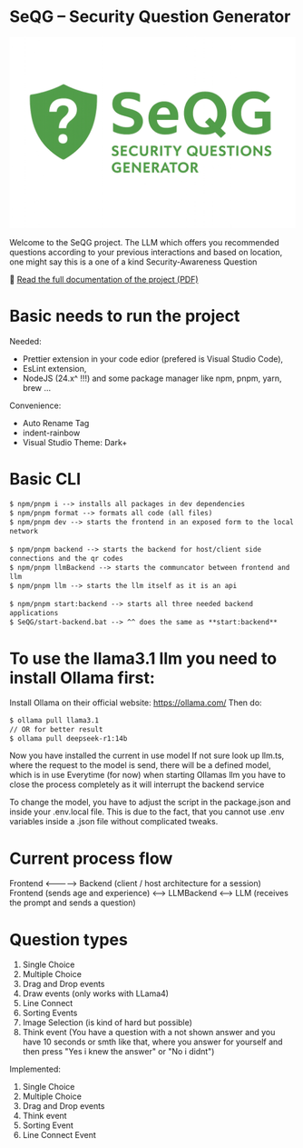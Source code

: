 # SeQG – Security Question Generator

<p align="center">
  <img src="/src/img/logoandtext.png" alt="SeQG Logo" width="700"/>
</p>

Welcome to the SeQG project. The LLM which offers you recommended questions according to your previous interactions and based on location, one might say this is a one of a kind Security-Awareness Question

📄 [Read the full documentation of the project (PDF)](Documentation-Paper/main.pdf)

# Basic needs to run the project

Needed:

- Prettier extension in your code edior (prefered is Visual Studio Code),
- EsLint extension,
- NodeJS (24.x^ !!!) and some package manager like npm, pnpm, yarn, brew ...

Convenience:

- Auto Rename Tag <JUN HANi>
- indent-rainbow
- Visual Studio Theme: Dark+

# Basic CLI

```batch
$ npm/pnpm i --> installs all packages in dev dependencies
$ npm/pnpm format --> formats all code (all files)
$ npm/pnpm dev --> starts the frontend in an exposed form to the local network

$ npm/pnpm backend --> starts the backend for host/client side connections and the qr codes
$ npm/pnpm llmBackend --> starts the communcator between frontend and llm
$ npm/pnpm llm --> starts the llm itself as it is an api

$ npm/pnpm start:backend --> starts all three needed backend applications
$ SeQG/start-backend.bat --> ^^ does the same as **start:backend**
```

# To use the llama3.1 llm you need to install Ollama first:

Install Ollama on their official website: https://ollama.com/
Then do:

```batch
$ ollama pull llama3.1
// OR for better result
$ ollama pull deepseek-r1:14b
```

Now you have installed the current in use model
If not sure look up llm.ts, where the request to the model is send, there will be a defined model, which is in use
Everytime (for now) when starting Ollamas llm you have to close the process completely as it will interrupt the backend service

To change the model, you have to adjust the script in the package.json and inside your .env.local file.
This is due to the fact, that you cannot use .env variables inside a .json file without complicated tweaks.

# Current process flow

Frontend <-----> Backend (client / host architecture for a session)  
Frontend (sends age and experience) <--> LLMBackend <--> LLM (receives the prompt and sends a question)

# Question types

1. Single Choice
2. Multiple Choice
3. Drag and Drop events
4. Draw events (only works with LLama4)
5. Line Connect
6. Sorting Events
7. Image Selection (is kind of hard but possible)
8. Think event (You have a question with a not shown answer and you have 10 seconds or smth like that, where you answer for yourself and then press "Yes i knew the answer" or "No i didnt")

Implemented:

1. Single Choice
2. Multiple Choice
3. Drag and Drop events
4. Think event
5. Sorting Event
6. Line Connect Event
